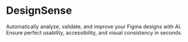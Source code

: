 # DesignSense
Automatically analyze, validate, and improve your Figma designs with AI. Ensure perfect usability, accessibility, and visual consistency in seconds.
